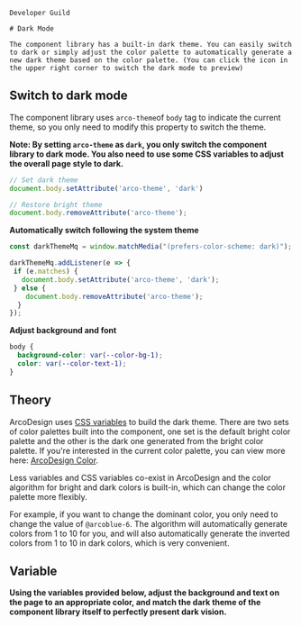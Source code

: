 `````
Developer Guild

# Dark Mode

The component library has a built-in dark theme. You can easily switch to dark or simply adjust the color palette to automatically generate a new dark theme based on the color palette. (You can click the icon in the upper right corner to switch the dark mode to preview)
`````

## Switch to dark mode

The component library uses `arco-theme`of `body` tag to indicate the current theme, so you only need to modify this property to switch the theme.

**Note: By setting `arco-theme` as `dark`, you only switch the component library to dark mode. You also need to use some CSS variables to adjust the overall page style to dark.**

```js
// Set dark theme
document.body.setAttribute('arco-theme', 'dark')

// Restore bright theme
document.body.removeAttribute('arco-theme');
```

**Automatically switch following the system theme**

```js
const darkThemeMq = window.matchMedia("(prefers-color-scheme: dark)");

darkThemeMq.addListener(e => {
 if (e.matches) {
   document.body.setAttribute('arco-theme', 'dark');
 } else {
    document.body.removeAttribute('arco-theme');
  }
});
```

**Adjust background and font**

```css
body {
  background-color: var(--color-bg-1);
  color: var(--color-text-1);
}
```

## Theory

ArcoDesign uses [CSS variables](https://developer.mozilla.org/zh-CN/docs/Web/CSS/--\*) to build the dark theme. There are two sets of color palettes built into the component, one set is the default bright color palette and the other is the dark one generated from the bright color palette. If you're interested in the current color palette, you can view more here: [ArcoDesign Color](/react/docs/palette).

Less variables and CSS variables co-exist in ArcoDesign and the color algorithm for bright and dark colors is built-in, which can change the color palette more flexibly.

For example, if you want to change the dominant color, you only need to change the value of `@arcoblue-6`. The algorithm will automatically generate colors from 1 to 10 for you, and will also automatically generate the inverted colors from 1 to 10 in dark colors, which is very convenient.

## Variable

**Using the variables provided below, adjust the background and text on the page to an appropriate color, and match the dark theme of the component library itself to perfectly present dark vision.**

